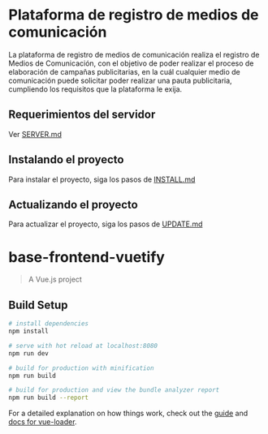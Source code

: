 # Plataforma  de registro de medios de comunicación
La plataforma de registro de medios de comunicación realiza el registro de Medios de Comunicación, con el objetivo de poder realizar el proceso de elaboración de campañas publicitarias, en la cuál cualquier medio de comunicación puede solicitar poder realizar una pauta publicitaria, cumpliendo los requisitos que la plataforma le exija.

## Requerimientos del servidor

Ver [SERVER.md](SERVER.md)

## Instalando el proyecto

Para instalar el proyecto, siga los pasos de [INSTALL.md](INSTALL.md)

## Actualizando el proyecto

Para actualizar el proyecto, siga los pasos de [UPDATE.md](UPDATE.md)


# base-frontend-vuetify

> A Vue.js project

## Build Setup

``` bash
# install dependencies
npm install

# serve with hot reload at localhost:8080
npm run dev

# build for production with minification
npm run build

# build for production and view the bundle analyzer report
npm run build --report
```

For a detailed explanation on how things work, check out the [guide](http://vuejs-templates.github.io/webpack/) and [docs for vue-loader](http://vuejs.github.io/vue-loader).
